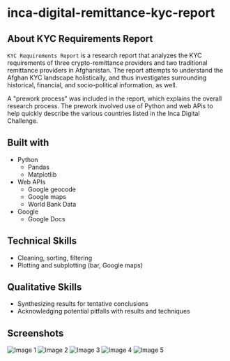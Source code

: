 # inca-digital-remittance-kyc-report

## About KYC Requirements Report 

`KYC Requirements Report` is a research report that analyzes the KYC requirements of three crypto-remittance providers and two traditional remittance providers in Afghanistan. The report attempts to understand the Afghan KYC landscape holistically, and thus investigates surrounding historical, financial, and socio-political information, as well.

A "prework process" was included in the report, which explains the overall research process. The prework involved use of Python and web APis to help quickly describe the various countries listed in the Inca Digital Challenge.

## Built with
- Python
    - Pandas
    - Matplotlib
- Web APIs
    - Google geocode
    - Google maps
    - World Bank Data
- Google
    - Google Docs

## Technical Skills
- Cleaning, sorting, filtering
- Plotting and subplotting (bar, Google maps)

## Qualitative Skills
- Synthesizing results for tentative conclusions
- Acknowledging potential pitfalls with results and techniques

## Screenshots
![Image 1](https://user-images.githubusercontent.com/74934154/146194425-ad0e9bfc-22bb-4845-b25b-24fe5a9c85c6.png)
![Image 2](https://user-images.githubusercontent.com/74934154/146194431-af114481-8504-49c3-8b12-7af5f70e2844.png)
![Image 3](https://user-images.githubusercontent.com/74934154/146194437-434629d8-4944-4216-b250-49eebf40d255.png)
![Image 4](https://user-images.githubusercontent.com/74934154/146194445-095c2a5d-9406-476a-ae3d-ec4b74701f3f.png)
![Image 5](https://user-images.githubusercontent.com/74934154/146194450-cb1dbae5-c20d-4533-8640-e98327901322.png)
